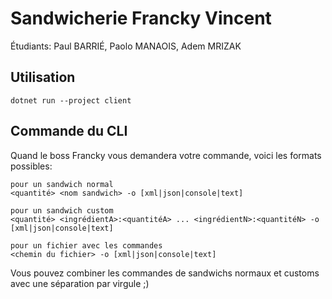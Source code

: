 # Sandwicherie Francky Vincent  
Étudiants: Paul BARRIÉ, Paolo MANAOIS, Adem MRIZAK  

## Utilisation  
```
dotnet run --project client
```  

## Commande du CLI  
Quand le boss Francky vous demandera votre commande, voici les formats possibles:  
```
pour un sandwich normal
<quantité> <nom sandwich> -o [xml|json|console|text]

pour un sandwich custom
<quantité> <ingrédientA>:<quantitéA> ... <ingrédientN>:<quantitéN> -o [xml|json|console|text]

pour un fichier avec les commandes
<chemin du fichier> -o [xml|json|console|text]
```  
Vous pouvez combiner les commandes de sandwichs normaux et customs avec une séparation par virgule ;)